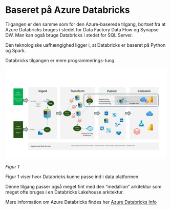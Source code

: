 # Baseret på Azure Databricks

Tilgangen er den samme som for den Azure-baserede tilgang, bortset fra at Azure Databricks bruges i stedet for Data Factory Data Flow og Synapse DW. Man kan også bruge Databricks i stedet for SQL Server.

Den teknologiske uafhængighed ligger i, at Databricks er baseret på Python og Spark.

Databricks tilgangen er mere programmerings-tung.

![figur 1](../../images/danish/Slide12.JPG)

*Figur 1*

Figur 1 viser hvor Databricks kunne passe ind i data platformen. 

Denne tilgang passer også meget fint med den ”medallion” arkitektur som meget ofte bruges i en Databricks Lakehouse arkitektur.

Mere information om Azure Databricks findes her [Azure Databricks Info](https://azure.microsoft.com/en-us/products/databricks)